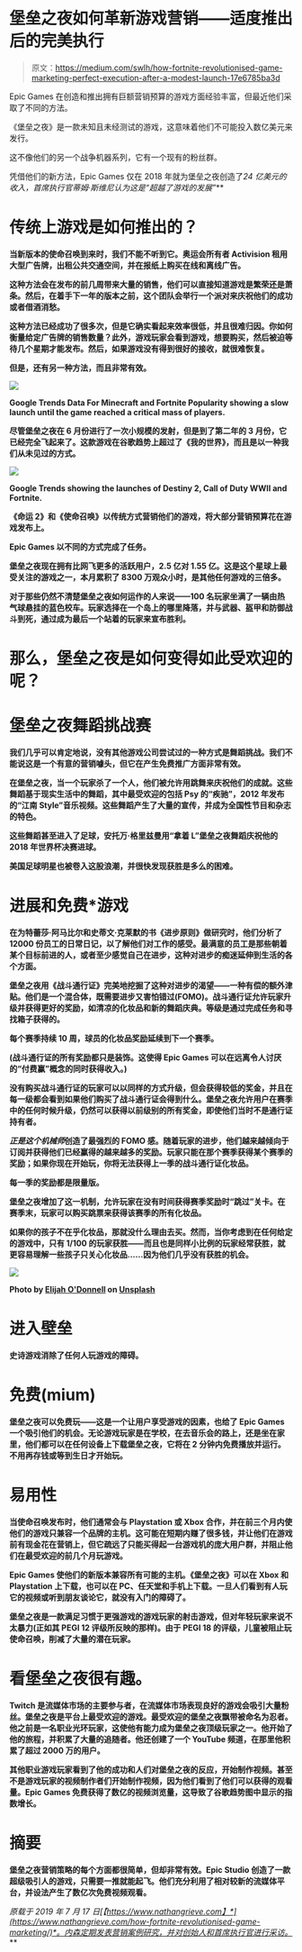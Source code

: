 # 堡垒之夜如何革新游戏营销——适度推出后的完美执行

> 原文：<https://medium.com/swlh/how-fortnite-revolutionised-game-marketing-perfect-execution-after-a-modest-launch-17e6785ba3d>

Epic Games 在创造和推出拥有巨额营销预算的游戏方面经验丰富，但最近他们采取了不同的方法。

《堡垒之夜》是一款未知且未经测试的游戏，这意味着他们不可能投入数亿美元来发行。

这不像他们的另一个战争机器系列，它有一个现有的粉丝群。

凭借他们的新方法，Epic Games 仅在 2018 年就为堡垒之夜创造了[](https://www.nathangrieve.com/how-fortnite-revolutionised-game-marketing/superdataresearch.com)**24 亿美元的收入，首席执行官蒂姆·斯维尼认为这是*“超越了游戏的发展”***

# **传统上游戏是如何推出的？**

**当新版本的使命召唤到来时，我们不能不听到它。奥运会所有者 Activision 租用大型广告牌，出租公共交通空间，并在报纸上购买在线和离线广告。**

**这种方法会在发布的前几周带来大量的销售，他们可以直接知道游戏是繁荣还是萧条。然后，在着手下一年的版本之前，这个团队会举行一个派对来庆祝他们的成功或者借酒消愁。**

**这种方法已经成功了很多次，但是它确实看起来效率很低，并且很难归因。你如何衡量给定广告牌的销售数量？此外，游戏玩家会看到游戏，想要购买，然后被迫等待几个星期才能发布。然后，如果游戏没有得到很好的接收，就很难恢复。**

**但是，还有另一种方法，而且非常有效。**

**![](img/896097821435c313e59100966137c885.png)**

**Google Trends Data For Minecraft and Fortnite Popularity showing a slow launch until the game reached a critical mass of players.**

**尽管堡垒之夜在 6 月份进行了一次小规模的发射，但是到了第二年的 3 月份，它已经完全飞起来了。这款游戏在谷歌趋势上超过了《我的世界》，而且是以一种我们从未见过的方式。**

**![](img/8c014aa2b54c324cb47ac941d2b51df5.png)**

**Google Trends showing the launches of Destiny 2, Call of Duty WWII and Fortnite.**

**《命运 2》和《使命召唤》以传统方式营销他们的游戏，将大部分营销预算花在游戏发布上。**

**Epic Games 以不同的方式完成了任务。**

**堡垒之夜现在拥有比网飞更多的活跃用户，2.5 亿对 1.55 亿。这是这个星球上最受关注的游戏之一，本月累积了 8300 万观众小时，是其他任何游戏的三倍多。**

**对于那些仍然不清楚堡垒之夜如何运作的人来说——100 名玩家坐满了一辆由热气球悬挂的蓝色校车。玩家选择在一个岛上的哪里降落，并与武器、盔甲和防御战斗到死，通过成为最后一个站着的玩家来宣布胜利。**

# **那么，堡垒之夜是如何变得如此受欢迎的呢？**

# **堡垒之夜舞蹈挑战赛**

**我们几乎可以肯定地说，没有其他游戏公司尝试过的一种方式是舞蹈挑战。我们不能说这是一个有意的营销噱头，但它在产生免费推广方面非常有效。**

**在堡垒之夜，当一个玩家杀了一个人，他们被允许用跳舞来庆祝他们的成就。这些舞蹈基于现实生活中的舞蹈，其中最受欢迎的包括 Psy 的“疾驰”，2012 年发布的“江南 Style”音乐视频。这些舞蹈产生了大量的宣传，并成为全国性节目和杂志的特色。**

**这些舞蹈甚至进入了足球，安托万·格里兹曼用“拿着 L”堡垒之夜舞蹈庆祝他的 2018 年世界杯决赛进球。**

**美国足球明星也被卷入这股浪潮，并很快发现获胜是多么的困难。**

# **进展和免费*游戏**

**在为特蕾莎·阿马比尔和史蒂文·克莱默的书《进步原则》做研究时，他们分析了 12000 份员工的日常日记，以了解他们对工作的感受。最满意的员工是那些朝着某个目标前进的人，或者至少感觉自己在进步，这种对进步的痴迷延伸到生活的各个方面。**

**堡垒之夜用《战斗通行证》完美地挖掘了这种对进步的渴望——一种有偿的额外津贴。他们是一个混合体，既需要进步又害怕错过(FOMO)。战斗通行证允许玩家升级并获得更好的奖励，如清凉的化妆品和新的舞蹈庆典。等级是通过完成任务和寻找箱子获得的。**

**每个赛季持续 10 周，球员的化妆品奖励延续到下一个赛季。**

**(战斗通行证的所有奖励都只是装饰。这使得 Epic Games 可以在远离令人讨厌的“付费赢”概念的同时获得收入。)**

**没有购买战斗通行证的玩家可以以同样的方式升级，但会获得较低的奖金，并且在每一级都会看到如果他们购买了战斗通行证会得到什么。堡垒之夜允许用户在赛季中的任何时候升级，仍然可以获得以前级别的所有奖金，即使他们当时不是通行证持有者。**

***正是这个机械师*创造了最强烈的 FOMO 感。随着玩家的进步，他们越来越倾向于订阅并获得他们已经赢得的越来越多的奖励。玩家只能在那个赛季获得某个赛季的奖励；如果你现在开始玩，你将无法获得上一季的战斗通行证化妆品。**

**每一季的奖励都是限量版。**

**堡垒之夜增加了这一机制，允许玩家在没有时间获得赛季奖励时“跳过”关卡。在赛季末，玩家可以购买跳票来获得该赛季的所有化妆品。**

**如果你的孩子不在乎化妆品，那就没什么理由去买。然而，当你考虑到在任何给定的游戏中，只有 1/100 的玩家获胜——而且也是同样小比例的玩家经常获胜，就更容易理解一些孩子只关心化妆品……因为他们几乎没有获胜的机会。**

**![](img/9814453bdfb7488b1db2c40257d7f8b6.png)**

**Photo by [Elijah O'Donnell](https://unsplash.com/@elijahsad?utm_source=medium&utm_medium=referral) on [Unsplash](https://unsplash.com?utm_source=medium&utm_medium=referral)**

# **进入壁垒**

**史诗游戏消除了任何人玩游戏的障碍。**

# **免费(mium)**

**堡垒之夜可以免费玩——这是一个让用户享受游戏的因素，也给了 Epic Games 一个吸引他们的机会。无论游戏玩家是在学校，在去音乐会的路上，还是坐在家里，他们都可以在任何设备上下载堡垒之夜，它将在 2 分钟内免费播放并运行。不用再存钱或等到生日才开始玩。**

# **易用性**

**当使命召唤发布时，他们通常会与 Playstation 或 Xbox 合作，并在前三个月内使他们的游戏只兼容一个品牌的主机。这可能在短期内赚了很多钱，并让他们在游戏前有现金花在营销上，但它疏远了只能买得起一台游戏机的庞大用户群，并阻止他们在最受欢迎的前几个月玩游戏。**

**Epic Games 使他们的新版本兼容所有可能的主机。《堡垒之夜》可以在 Xbox 和 Playstation 上下载，也可以在 PC、任天堂和手机上下载。一旦人们看到有人玩它的视频或听到朋友谈论它，就没有入门的障碍了。**

**堡垒之夜是一款满足习惯于更强游戏的游戏玩家的射击游戏，但对年轻玩家来说不太暴力(正如其 PEGI 12 评级所反映的那样)。由于 PEGI 18 的评级，儿童被阻止玩使命召唤，削减了大量的潜在玩家。**

# **看堡垒之夜很有趣。**

**Twitch 是流媒体市场的主要参与者，在流媒体市场表现良好的游戏会吸引大量粉丝。堡垒之夜是平台上最受欢迎的游戏。最受欢迎的堡垒之夜飘带被命名为忍者。他之前是一名职业光环玩家，这使他有能力成为堡垒之夜顶级玩家之一。他开始了他的旅程，并积累了大量的追随者。他还创建了一个 YouTube 频道，在那里他积累了超过 2000 万的用户。**

**其他职业游戏玩家看到了他的成功和人们对堡垒之夜的反应，开始制作视频。甚至不是游戏玩家的视频制作者们开始制作视频，因为他们看到了他们可以获得的观看量。Epic Games 免费获得了数亿的视频浏览量，这导致了谷歌趋势图中显示的指数增长。**

# **摘要**

**堡垒之夜营销策略的每个方面都很简单，但却非常有效。Epic Studio 创造了一款超级吸引人的游戏，只需要一推就能起飞。他们充分利用了相对较新的流媒体平台，并设法产生了数亿次免费视频观看。**

***原载于 2019 年 7 月 17 日*[*【https://www.nathangrieve.com】*](https://www.nathangrieve.com/how-fortnite-revolutionised-game-marketing/)*。内森定期发表营销案例研究，并对创始人和首席执行官进行采访。***